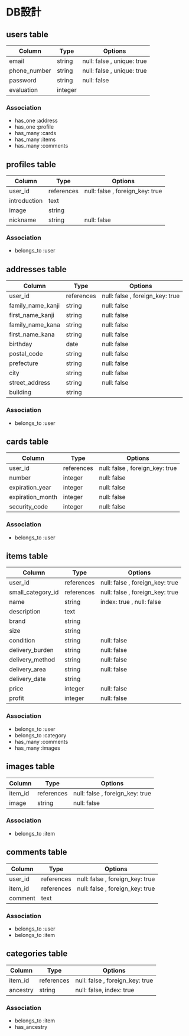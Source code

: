 # DB設計

## users table

|Column|Type|Options|
|------|----|-------|
|email|string|null: false , unique: true|
|phone_number|string|null: false , unique: true|
|password|string|null: false|
|evaluation|integer|

### Association
- has_one  :address
- has_one  :profile
- has_many :cards
- has_many :items
- has_many :comments

## profiles table

|Column|Type|Options|
|------|----|-------|
|user_id|references|null: false , foreign_key: true|
|introduction|text||
|image|string||
|nickname|string|null: false|

### Association
- belongs_to :user

## addresses table

|Column|Type|Options|
|------|----|-------|
|user_id|references|null: false , foreign_key: true|
|family_name_kanji|string|null: false|
|first_name_kanji|string|null: false|
|family_name_kana|string|null: false|
|first_name_kana|string|null: false|
|birthday|date|null: false|
|postal_code|string|null: false|
|prefecture|string|null: false|
|city|string|null: false|
|street_address|string|null: false|
|building|string||

### Association
- belongs_to :user

## cards table

|Column|Type|Options|
|------|----|-------|
|user_id|references|null: false , foreign_key: true|
|number|integer|null: false|
|expiration_year|integer|null: false|
|expiration_month|integer|null: false|
|security_code|integer|null: false|

### Association
- belongs_to :user

## items table

|Column|Type|Options|
|------|----|-------|
|user_id|references|null: false , foreign_key: true|
|small_category_id|references|null: false , foreign_key: true|
|name|string|index: true , null: false|
|description|text||
|brand|string|
|size|string||
|condition|string|null: false|
|delivery_burden|string|null: false|
|delivery_method|string|null: false|
|delivery_area|string|null: false|
|delivery_date|string|
|price|integer|null: false|
|profit|integer|null: false|

### Association
- belongs_to :user
- belongs_to :category
- has_many :comments
- has_many :images

## images table

|Column|Type|Options|
|------|----|-------|
|item_id|references|null: false , foreign_key: true|
|image|string|null: false|

### Association
- belongs_to :item

## comments table

|Column|Type|Options|
|------|----|-------|
|user_id|references|null: false , foreign_key: true|
|item_id|references|null: false , foreign_key: true|
|comment|text||

### Association
- belongs_to :user
- belongs_to :item

## categories table

|Column|Type|Options|
|------|----|-------|
|item_id|references|null: false , foreign_key: true|
|ancestry|string|null: false, index: true|

### Association
- belongs_to :item
- has_ancestry
